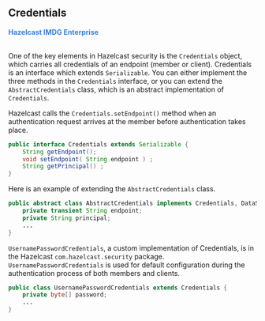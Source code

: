 

## Credentials

<font color="#3981DB">**Hazelcast IMDG Enterprise**</font>
<br></br>



One of the key elements in Hazelcast security is the `Credentials` object, which carries all credentials of an endpoint (member or client). Credentials is an interface which extends `Serializable`. You can either implement the three methods in the `Credentials` interface, or you can extend the `AbstractCredentials` class, which is an abstract implementation of `Credentials`.

Hazelcast calls the `Credentials.setEndpoint()` method when an authentication request arrives at the member before authentication takes place.

```java
public interface Credentials extends Serializable {
    String getEndpoint();
    void setEndpoint( String endpoint ) ;    
    String getPrincipal() ;    
}
```

Here is an example of extending the `AbstractCredentials` class.

```java
public abstract class AbstractCredentials implements Credentials, DataSerializable {
    private transient String endpoint;
    private String principal;
    ...
}
```

`UsernamePasswordCredentials`, a custom implementation of Credentials, is in the Hazelcast `com.hazelcast.security` package. `UsernamePasswordCredentials` is used for default configuration during the authentication process of both members and clients.

```java
public class UsernamePasswordCredentials extends Credentials {
    private byte[] password;
    ...
}
```
